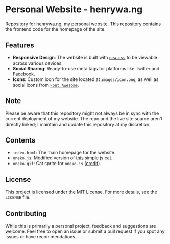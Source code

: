 # Personal Website - henrywa.ng 

Repository for [henrywa.ng](http://henrywa.ng), my personal website. This repository contains the frontend code for the homepage of the site.

## Features

- **Responsive Design**: The website is built with [`new.css`](https://github.com/xz/new.css) to be viewable across various devices.
- **Social Sharing**: Ready-to-use meta tags for platforms like Twitter and Facebook.
- **Icons**: Custom icon for the site located at `images/icon.png`, as well as social icons from [`Font Awesome`](https://fontawesome.com/).
  
## Note

Please be aware that this repository might not always be in sync with the current deployment of my website. The repo and the live site source aren't directly linked; I maintain and update this repository at my discretion.

## Contents

- `index.html`: The main homepage for the website.
- `oneko.js`: Modified version of [this](https://github.com/adryd325/oneko.js/) simple js cat.
- `oneko.gif`: Cat sprite for `oneko.js` ([credit](https://github.com/adryd325/oneko.js/blob/main/oneko.gif)).

## License

This project is licensed under the MIT License. For more details, see the `LICENSE` file.

## Contributing

While this is primarily a personal project, feedback and suggestions are welcome. Feel free to open an issue or submit a pull request if you spot any issues or have recommendations.
